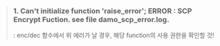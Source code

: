 
> ### 1. Can't initialize function 'raise_error'; ERROR : SCP Encrypt Fuction. see file damo_scp_error.log.
> : enc/dec 함수에서 위 에러가 날 경우, 해당 function의 사용 권한을 확인할 것!
